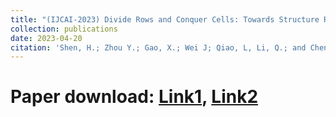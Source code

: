 ```yaml
---
title: "(IJCAI-2023) Divide Rows and Conquer Cells: Towards Structure Recognition for Large Tables"
collection: publications
date: 2023-04-20
citation: 'Shen, H.; Zhou Y.; Gao, X.; Wei J; Qiao, L, Li, Q.; and Cheng, Z. 2023. Divide Rows and Conquer Cells: Towards Structure Recognition for Large Tables. In Proceedings of the 32nd International Joint Conference on Artificial Intelligence, IJCAI-23.'
---
```


# Paper download: [Link1](https://www.ijcai.org/proceedings/2021/0094.pdf), [Link2](https://arxiv.org/abs/2206.12943)

